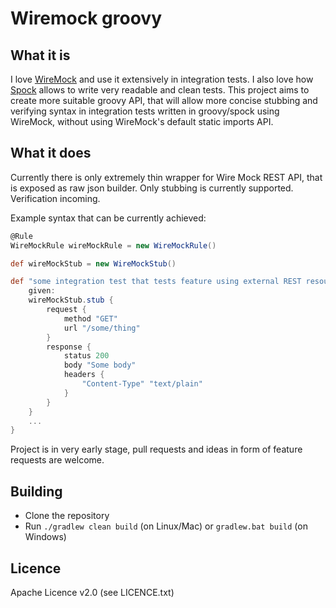 # Wiremock groovy

## What it is

I love [WireMock](https://github.com/tomakehurst/wiremock) and use it extensively in integration tests. I also love how [Spock](https://github.com/spockframework/spock) allows to write very readable and clean tests.
This project aims to create more suitable groovy API, that will allow more concise stubbing and verifying syntax in integration tests written in groovy/spock using WireMock, without using WireMock's default static imports API.

## What it does

Currently there is only extremely thin wrapper for Wire Mock REST API, that is exposed as raw json builder.
Only stubbing is currently supported. Verification incoming.

Example syntax that can be currently achieved:

```groovy
@Rule
WireMockRule wireMockRule = new WireMockRule()

def wireMockStub = new WireMockStub()

def "some integration test that tests feature using external REST resource" () {
    given:
    wireMockStub.stub {
        request {
            method "GET"
            url "/some/thing"
        }
        response {
            status 200
            body "Some body"
            headers {
                "Content-Type" "text/plain"
            }
        }
    }
    ...
}
```

Project is in very early stage, pull requests and ideas in form of feature requests are welcome.

## Building

* Clone the repository
* Run `./gradlew clean build` (on Linux/Mac) or `gradlew.bat build` (on Windows)

## Licence

Apache Licence v2.0 (see LICENCE.txt)


